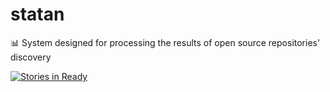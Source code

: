 # statan
📊 System designed for processing the results of open source repositories' discovery


[![Stories in Ready](https://badge.waffle.io/IPMITMO/statan.png?label=ready&title=Ready)](http://waffle.io/IPMITMO/statan)
